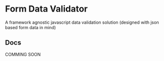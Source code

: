 # Form Data Validator

A framework agnostic javascript data validation solution (designed with json based form data in mind)

## Docs

COMMING SOON